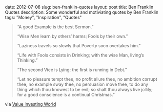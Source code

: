 date: 2012-07-06
slug: ben-franklin-quotes
layout: post
title: Ben Franklin Quotes
description: Some wonderful and motiviating quotes by Ben Franklin
tags: "Money", "Inspiration", "Quotes"


> “A good Example is the best Sermon.”
> 
> “Wise Men learn by others’ harms; Fools by their own.”
> 
> “Laziness travels so slowly that Poverty soon overtakes him.”
> 
> “Life with Fools consists in Drinking; with the wise Man, living’s Thinking.”
> 
> “The second Vice is Lying; the first is running in Debt.”
> 
> “Let no pleasure tempt thee, no profit allure thee, no ambition corrupt thee, no example sway thee, no persuasion move thee, to do any thing which thou knowest to be evil; so shalt thou always live jollily; for a good conscience is a continual Christmas.”

via [Value Investing World](http://www.valueinvestingworld.com/2012/07/ben-franklin-quotes.html?utm_source=feedburner&utm_medium=feed&utm_campaign=Feed%3A+ValueInvestingWorld+%28Value+Investing+World%29&utm_content=Google+Reader)
